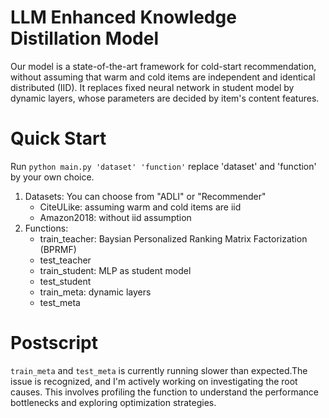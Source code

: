 # LLM Enhanced Knowledge Distillation Model

Our model is a state-of-the-art framework for cold-start recommendation, without assuming that warm and cold items are independent and identical distributed (IID). It replaces fixed neural network in student model by dynamic layers, whose parameters are decided by item's content features.

# Quick Start

Run `python main.py 'dataset' 'function'` replace 'dataset' and 'function' by your own choice.

1. Datasets: You can choose from "ADLI" or "Recommender"
   - CiteULike: assuming warm and cold items are iid
   - Amazon2018: without iid assumption
2. Functions:
   - train_teacher: Baysian Personalized Ranking Matrix Factorization (BPRMF)
   - test_teacher
   - train_student: MLP as student model
   - test_student
   - train_meta: dynamic layers
   - test_meta

# Postscript

`train_meta` and `test_meta` is currently running slower than expected.The issue is recognized, and I'm actively working on investigating the root causes. This involves profiling the function to understand the performance bottlenecks and exploring optimization strategies.
